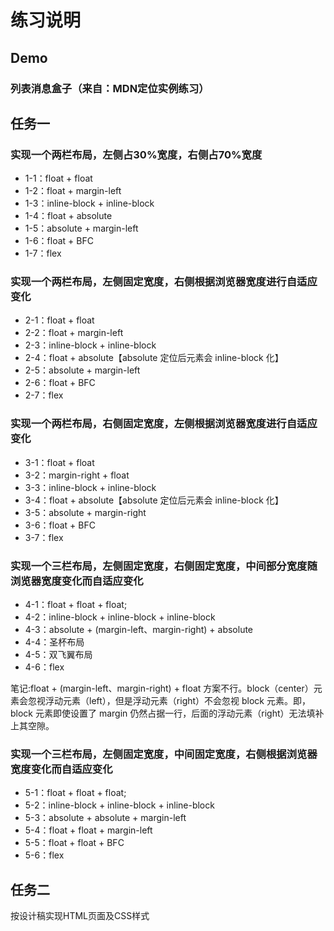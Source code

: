# 练习说明
## Demo
### 列表消息盒子（来自：MDN定位实例练习）

## 任务一
### 实现一个两栏布局，左侧占30%宽度，右侧占70%宽度
- 1-1：float + float
- 1-2：float + margin-left
- 1-3：inline-block + inline-block
- 1-4：float + absolute
- 1-5：absolute + margin-left
- 1-6：float + BFC
- 1-7：flex

### 实现一个两栏布局，左侧固定宽度，右侧根据浏览器宽度进行自适应变化
- 2-1：float + float
- 2-2：float + margin-left
- 2-3：inline-block + inline-block
- 2-4：float + absolute【absolute 定位后元素会 inline-block 化】
- 2-5：absolute + margin-left
- 2-6：float + BFC
- 2-7：flex

### 实现一个两栏布局，右侧固定宽度，左侧根据浏览器宽度进行自适应变化
- 3-1：float + float
- 3-2：margin-right + float
- 3-3：inline-block + inline-block
- 3-4：float + absolute【absolute 定位后元素会 inline-block 化】
- 3-5：absolute + margin-right
- 3-6：float + BFC
- 3-7：flex

### 实现一个三栏布局，左侧固定宽度，右侧固定宽度，中间部分宽度随浏览器宽度变化而自适应变化
- 4-1：float + float + float;
- 4-2：inline-block + inline-block + inline-block
- 4-3：absolute + (margin-left、margin-right) + absolute
- 4-4：圣杯布局
- 4-5：双飞翼布局
- 4-6：flex

笔记:float + (margin-left、margin-right) + float 方案不行。block（center）元素会忽视浮动元素（left），但是浮动元素（right）不会忽视 block 元素。即，block 元素即使设置了 margin 仍然占据一行，后面的浮动元素（right）无法填补上其空隙。

### 实现一个三栏布局，左侧固定宽度，中间固定宽度，右侧根据浏览器宽度变化而自适应变化
- 5-1：float + float + float;
- 5-2：inline-block + inline-block + inline-block
- 5-3：absolute + absolute + margin-left
- 5-4：float + float + margin-left
- 5-5：float + float + BFC
- 5-6：flex

## 任务二
按设计稿实现HTML页面及CSS样式






